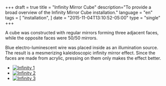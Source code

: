 +++
draft = true
title = "Infinity Mirror Cube"
description="To provide a broad overview of the Infinity Mirror Cube installation."
language = "en"
tags = [
    "installation",
]
date = "2015-11-04T13:10:52-05:00"
type = "single"
+++

A cube was constructed with regular mirrors forming three adjacent faces, while the opposite faces were 50/50 mirrors.

Blue electro-luminescent wire was placed inside as an illumination source. The result is a mesmerizing kaleidoscopic infinity mirror effect. Since the faces are made from acrylic, pressing on them only makes the effect better.

<section class="wb-lbx lbx-gal text-center">
<ul class="list-inline">
  <li>
    <a href="/assets/images/installation/infinity/lg/infinityofthree_fulltest.png" title="Infinity 1">
    <img src="/assets/images/installation/infinity/sm/infinityofthree_fulltest.png" class="center-block" alt="Infinity 1">
    </a>
  </li>
  <li>
    <a href="/assets/images/installation/infinity/lg/infinityofthree_grosselanterne.jpg" title="Infinity 2">
    <img src="/assets/images/installation/infinity/sm/infinityofthree_grosselanterne.jpg" class="center-block" alt="Infinity 2">
    </a>
  </li>
  <li>
    <a href="/assets/images/installation/infinity/lg/infinityofthree_nomirrors.jpg" title="Infinity 3">
    <img src="/assets/images/installation/infinity/sm/infinityofthree_nomirrors.jpg" class="center-block" alt="Infinity 3">
    </a>
  </li>
</ul>
</section>

<!-- Links Referenced -->

[sample]:       http://example.com
